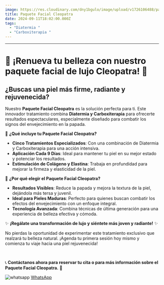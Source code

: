 ```yaml
---
image: https://res.cloudinary.com/dny1bgulo/image/upload/v1726106488/paquete-facial-cleopatra_a8pdwt
title: Paquete Facial Cleopatra
date: 2024-09-11T18:02:00.000Z
tags:
  - "Diatermia "
  - "Carboxiterapia "
---
```

---

# 🌟 **¡Renueva tu belleza con nuestro paquete facial de lujo Cleopatra!** 🌟

## ¿Buscas una piel más firme, radiante y rejuvenecida? 

Nuestro **Paquete Facial Cleopatra** es la solución perfecta para ti. Este innovador tratamiento combina **Diatermia y Carboxiterapia** para ofrecerte resultados espectaculares, especialmente diseñado para combatir los signos del envejecimiento en la papada.

🔹 **¿Qué incluye tu Paquete Facial Cleopatra?**
- **Cinco Tratamientos Especializados**: Con una combinación de Diatermia y Carboxiterapia para una acción intensiva.
- **Aplicación Cada 9 Días**: Ideal para mantener tu piel en su mejor estado y potenciar los resultados.
- **Estimulación de Colágeno y Elastina**: Trabaja en profundidad para mejorar la firmeza y elasticidad de la piel.

🔹 **¿Por qué elegir el Paquete Facial Cleopatra?**
- **Resultados Visibles**: Reduce la papada y mejora la textura de la piel, dejándola más tersa y juvenil.
- **Ideal para Pieles Maduras**: Perfecto para quienes buscan combatir los efectos del envejecimiento con un enfoque integral.
- **Tecnología Avanzada**: Combina técnicas de última generación para una experiencia de belleza efectiva y cómoda.

✨ **¡Regálate una transformación de lujo y siéntete más joven y radiante!** ✨

No pierdas la oportunidad de experimentar este tratamiento exclusivo que realzará tu belleza natural. ¡Agenda tu primera sesión hoy mismo y comienza tu viaje hacia una piel rejuvenecida!

<br>

📞 **Contáctanos ahora para reservar tu cita o para más información sobre el Paquete Facial Cleopatra.** 📧

![whatsapp](https://img.icons8.com/external-tal-revivo-shadow-tal-revivo/28/external-whatsapp-messenger-is-a-freeware-cross-platform-messaging-and-voice-over-ip-service-logo-shadow-tal-revivo.png) [WhatsApp](https://wa.me/message/MBIE6Y4FTW2LM1)

